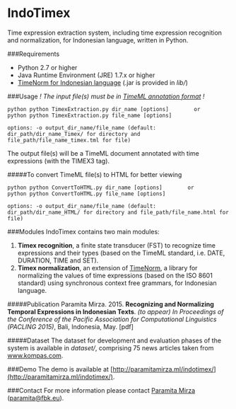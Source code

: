 # IndoTimex
Time expression extraction system, including time expression recognition and normalization, for Indonesian language, written in Python.

###Requirements
* Python 2.7 or higher
* Java Runtime Environment (JRE) 1.7.x or higher
* [TimeNorm for Indonesian language](https://github.com/paramitamirza/timenorm-id) (.jar is provided in *lib/*)
 
###Usage
_! The input file(s) must be in [TimeML annotation format](http://www.timeml.org/site/index.html) !_
```
python python TimexExtraction.py dir_name [options]        or
python python TimexExtraction.py file_name [options]

options: -o output_dir_name/file_name (default: dir_path/dir_name_Timex/ for directory and file_path/file_name_timex.tml for file)
```   
The output file(s) will be a TimeML document annotated with time expressions (with the TIMEX3 tag).

#####To convert TimeML file(s) to HTML for better viewing
```
python python ConvertToHTML.py dir_name [options]        or
python python ConvertToHTML.py file_name [options]

options: -o output_dir_name/file_name (default: dir_path/dir_name_HTML/ for directory and file_path/file_name.html for file)
```   

###Modules
IndoTimex contains two main modules:

1. **Timex recognition**, a finite state transducer (FST) to recognize time expressions and their types (based on the TimeML standard, i.e. DATE, DURATION, TIME and SET).
2. **Timex normalization**, an extension of [TimeNorm](https://github.com/bethard/timenorm), a library for normalizing the values of time expressions (based on the ISO 8601 standard) using synchronous context free grammars, for Indonesian language.
 
#####Publication
Paramita Mirza. 2015. **Recognizing and Normalizing Temporal Expressions in Indonesian Texts**. *(to appear) In Proceedings of the Conference of the Pacific Association for Computational Linguistics (PACLING 2015)*, Bali, Indonesia, May. [pdf]

#####Dataset
The dataset for development and evaluation phases of the system is available in *dataset/*, comprising 75 news articles taken from www.kompas.com.

###Demo
The demo is available at [http://paramitamirza.ml/indotimex/](http://paramitamirza.ml/indotimex/).

###Contact
For more information please contact [Paramita Mirza](http://paramitopia.com/about/) (paramita@fbk.eu).

